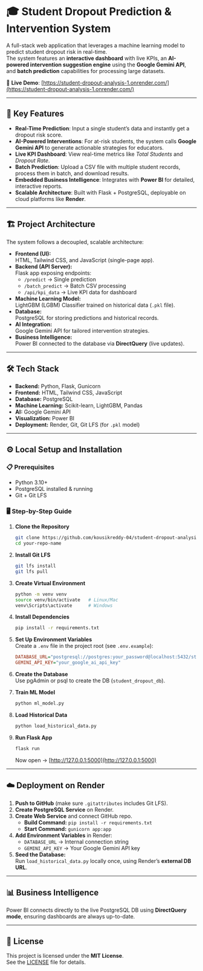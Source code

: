 # 🎓 Student Dropout Prediction & Intervention System

A full-stack web application that leverages a machine learning model to predict student dropout risk in real-time.  
The system features an **interactive dashboard** with live KPIs, an **AI-powered intervention suggestion engine** using the **Google Gemini API**, and **batch prediction** capabilities for processing large datasets.

🔗 **Live Demo**: [https://student-dropout-analysis-1.onrender.com/](https://student-dropout-analysis-1.onrender.com/)  


---

## 🚀 Key Features
- **Real-Time Prediction**: Input a single student’s data and instantly get a dropout risk score.  
- **AI-Powered Interventions**: For at-risk students, the system calls **Google Gemini API** to generate actionable strategies for educators.  
- **Live KPI Dashboard**: View real-time metrics like *Total Students* and *Dropout Rate*.  
- **Batch Prediction**: Upload a CSV file with multiple student records, process them in batch, and download results.  
- **Embedded Business Intelligence**: Integrates with **Power BI** for detailed, interactive reports.  
- **Scalable Architecture**: Built with Flask + PostgreSQL, deployable on cloud platforms like **Render**.  

---

## 🏗️ Project Architecture
The system follows a decoupled, scalable architecture:

- **Frontend (UI):**  
  HTML, Tailwind CSS, and JavaScript (single-page app).  
- **Backend (API Server):**  
  Flask app exposing endpoints:  
  - `/predict` → Single prediction  
  - `/batch_predict` → Batch CSV processing  
  - `/api/kpi_data` → Live KPI data for dashboard  
- **Machine Learning Model:**  
  LightGBM (LGBM) Classifier trained on historical data (`.pkl` file).  
- **Database:**  
  PostgreSQL for storing predictions and historical records.  
- **AI Integration:**  
  Google Gemini API for tailored intervention strategies.  
- **Business Intelligence:**  
  Power BI connected to the database via **DirectQuery** (live updates).  

---

## 🛠️ Tech Stack
- **Backend:** Python, Flask, Gunicorn  
- **Frontend:** HTML, Tailwind CSS, JavaScript  
- **Database:** PostgreSQL  
- **Machine Learning:** Scikit-learn, LightGBM, Pandas  
- **AI:** Google Gemini API  
- **Visualization:** Power BI  
- **Deployment:** Render, Git, Git LFS (for `.pkl` model)  

---

## ⚙️ Local Setup and Installation

### 📋 Prerequisites
- Python 3.10+  
- PostgreSQL installed & running  
- Git + Git LFS  

### 🖥️ Step-by-Step Guide
1. **Clone the Repository**
   ```bash
   git clone https://github.com/kousikreddy-04/student-dropout-analysis
   cd your-repo-name
   ```

2. **Install Git LFS**
   ```bash
   git lfs install
   git lfs pull
   ```

3. **Create Virtual Environment**
   ```bash
   python -m venv venv
   source venv/bin/activate   # Linux/Mac
   venv\Scripts\activate      # Windows
   ```

4. **Install Dependencies**
   ```bash
   pip install -r requirements.txt
   ```

5. **Set Up Environment Variables**  
   Create a `.env` file in the project root (see `.env.example`):
   ```ini
   DATABASE_URL="postgresql://postgres:your_password@localhost:5432/student_dropout_db"
   GEMINI_API_KEY="your_google_ai_api_key"
   ```

6. **Create the Database**  
   Use pgAdmin or psql to create the DB (`student_dropout_db`).

7. **Train ML Model**
   ```bash
   python ml_model.py
   ```

8. **Load Historical Data**
   ```bash
   python load_historical_data.py
   ```

9. **Run Flask App**
   ```bash
   flask run
   ```
   Now open → [http://127.0.0.1:5000](http://127.0.0.1:5000)

---

## ☁️ Deployment on Render
1. **Push to GitHub** (make sure `.gitattributes` includes Git LFS).  
2. **Create PostgreSQL Service** on Render.  
3. **Create Web Service** and connect GitHub repo.  
   - **Build Command:** `pip install -r requirements.txt`  
   - **Start Command:** `gunicorn app:app`  
4. **Add Environment Variables** in Render:
   - `DATABASE_URL` → Internal connection string  
   - `GEMINI_API_KEY` → Your Google Gemini API key  
5. **Seed the Database:**  
   Run `load_historical_data.py` locally once, using Render’s **external DB URL**.  

---

## 📊 Business Intelligence
Power BI connects directly to the live PostgreSQL DB using **DirectQuery mode**, ensuring dashboards are always up-to-date.

---

## 📜 License
This project is licensed under the **MIT License**.  
See the [LICENSE](LICENSE) file for details.
